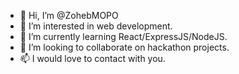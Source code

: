 - 👋 Hi, I’m @ZohebMOPO
- 👀 I’m interested in web development.
- 🌱 I’m currently learning React/ExpressJS/NodeJS.
- 💞️ I’m looking to collaborate on hackathon projects.
- 📫 I would love to contact with you.

<!---
ZohebMOPO/ZohebMOPO is a ✨ special ✨ repository because its `README.md` (this file) appears on your GitHub profile.
You can click the Preview link to take a look at your changes.
--->

